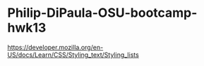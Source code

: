 # Philip-DiPaula-OSU-bootcamp-hwk13

https://developer.mozilla.org/en-US/docs/Learn/CSS/Styling_text/Styling_lists